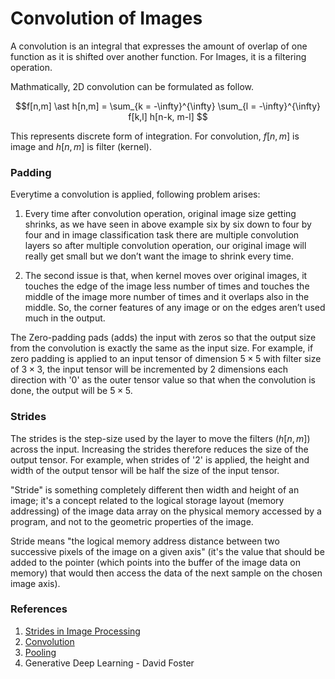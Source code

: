 # Convolution of Images

A convolution is an integral that expresses the amount of overlap of one function as it is shifted over another function. For Images, it is a filtering operation.

Mathmatically, 2D convolution can be formulated as follow.

```math
f[n,m] \ast h[n,m] = \sum_{k = -\infty}^{\infty} \sum_{l = -\infty}^{\infty} f[k,l] h[n-k, m-l]

```

This represents discrete form of integration. For convolution, $`f[n,m]`$ is image and $`h[n,m]`$ is filter (kernel).

### Padding

Everytime a convolution is applied, following problem arises:

1. Every time after convolution operation, original image size getting shrinks, as we have seen in above example six by six down to four by four and in image classification task there are multiple convolution layers so after multiple convolution operation, our original image will really get small but we don’t want the image to shrink every time.

2. The second issue is that, when kernel moves over original images, it touches the edge of the image less number of times and touches the middle of the image more number of times and it overlaps also in the middle. So, the corner features of any image or on the edges aren’t used much in the output.

The Zero-padding pads (adds) the input with zeros so that the output size from the convolution is exactly the same as the input size. For example, if zero padding is applied to an input tensor of dimension $`5 \times 5`$ with filter size of $`3 \times 3`$, the input tensor will be incremented by 2 dimensions each direction with '0' as the outer tensor value so that when the convolution is done, the output will be $`5 \times 5`$.

### Strides

The strides is the step-size used by the layer to move the filters ($`h[n,m]`$) across the input. Increasing the strides therefore reduces the size of the output tensor. For example, when strides of '2' is applied, the height and width of the output tensor will be half the size of the input tensor.

"Stride" is something completely different then width and height of an image; it's a concept related to the logical storage layout (memory addressing) of the image data array on the physical memory accessed by a program, and not to the geometric properties of the image.

Stride means "the logical memory address distance between two successive pixels of the image on a given axis" (it's the value that should be added to the pointer (which points into the buffer of the image data on memory) that would then access the data of the next sample on the chosen image axis).

### References
1. [Strides in Image Processing](https://dsp.stackexchange.com/questions/40273/why-do-digital-images-use-the-concept-of-stride)
2. [Convolution](https://stackoverflow.com/questions/13981699/opencv-how-does-the-filter2d-method-actually-work)
3. [Pooling](https://medium.com/analytics-vidhya/convolution-padding-stride-and-pooling-in-cnn-13dc1f3ada26)
4. Generative Deep Learning - David Foster
